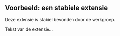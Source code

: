 ## Voorbeeld: een stabiele extensie

<p class='note'>Deze extensie is stabiel bevonden door de werkgroep.</p>

Tekst van de extensie...